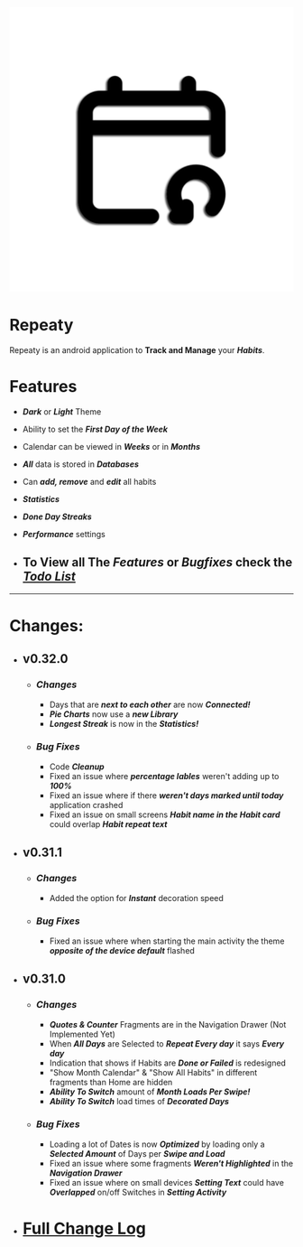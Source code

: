 ![App icon](https://github.com/PuckyEU/habit-manager/blob/master/app/src/main/ic_launcher-playstore.png)

# Repeaty
Repeaty is an android application to **Track and Manage** your **_Habits_**.

# Features
- **_Dark_** or **_Light_** Theme
- Ability to set the **_First Day of the Week_**
- Calendar can be viewed in **_Weeks_** or in **_Months_**
- **_All_** data is stored in **_Databases_**
- Can **_add, remove_** and **_edit_** all habits
- **_Statistics_**
- **_Done Day Streaks_**
- **_Performance_** settings

- ## To View all The _Features_ or _Bugfixes_ check the [**_Todo List_**](https://github.com/users/PuckyEU/projects/1/views/2)

___

# Changes:

- ## v0.32.0
     - ### **_Changes_**
       - Days that are **_next to each other_** are now **_Connected!_**
       - **_Pie Charts_** now use a **_new Library_**
       - **_Longest Streak_** is now in the **_Statistics!_**

    - ### **_Bug Fixes_**
       - Code **_Cleanup_**
       - Fixed an issue where **_percentage lables_** weren't adding up to **_100%_**
       - Fixed an issue where if there **_weren't days marked until today_** application crashed
       - Fixed an issue on small screens **_Habit name in the Habit card_** could overlap **_Habit repeat text_**

- ## v0.31.1
     - ### **_Changes_**
       - Added the option for **_Instant_** decoration speed

    - ### **_Bug Fixes_**
       - Fixed an issue where when starting the main activity the theme **_opposite of the device default_** flashed
       
 - ## v0.31.0
   - ### **_Changes_**
     - **_Quotes & Counter_** Fragments are in the Navigation Drawer (Not Implemented Yet)
     - When **_All Days_** are Selected to **_Repeat Every day_** it says **_Every day_**
     - Indication that shows if Habits are **_Done or Failed_** is redesigned
     - "Show Month Calendar" & "Show All Habits" in different fragments than Home are hidden
     - **_Ability To Switch_** amount of **_Month Loads Per Swipe!_**
     - **_Ability To Switch_** load times of **_Decorated Days_**

   - ### **_Bug Fixes_**
     - Loading a lot of Dates is now **_Optimized_** by loading only a **_Selected Amount_** of Days per **_Swipe and Load_**
     - Fixed an issue where some fragments **_Weren't Highlighted_** in the **_Navigation Drawer_**
     - Fixed an issue where on small devices **_Setting Text_** could have **_Overlapped_** on/off Switches in **_Setting Activity_**

  - # [Full Change Log](CHANGELOG.md)
